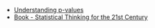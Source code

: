 - [Understanding p-values](https://hackernoon.com/explaining-p-values-with-puppies-af63d68005d0)
- [Book - Statistical Thinking for the 21st Century](http://statsthinking21.org/)
